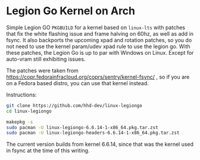 # Legion Go Kernel on Arch
Simple Legion GO `PKGBUILD` for a kernel based on `linux-lts`
with patches that fix the white flashing issue
and frame halving on 60hz, as well as add in fsync.
It also backports the upcoming xpad and rotation patches, so you do not need
to use the kernel param/udev xpad rule to use the legion go.
With these patches, the Legion Go is up to par with Windows on Linux.
Except for auto-vram still exhibiting issues.

The patches were taken from https://copr.fedorainfracloud.org/coprs/sentry/kernel-fsync/ , so if you are on a Fedora based distro, you
can use that kernel instead.

Instructions:
```bash
git clone https://github.com/hhd-dev/linux-legiongo
cd linux-legiongo

makepkg -s
sudo pacman -U linux-legiongo-6.6.14-1-x86_64.pkg.tar.zst
sudo pacman -U linux-legiongo-headers-6.6.14-1-x86_64.pkg.tar.zst
```

The current version builds from kernel 6.6.14, since that was
the kernel used in fsync at the time of this writing.